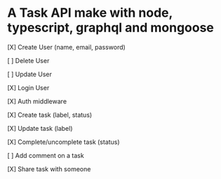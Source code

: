 # A Task API make with node, typescript, graphql and mongoose

[X] Create User (name, email, password)

[ ] Delete User

[ ] Update User

[X] Login User

[X] Auth middleware

[X] Create task (label, status)

[X] Update task (label)

[X] Complete/uncomplete task (status)

[ ] Add comment on a task

[X] Share task with someone
